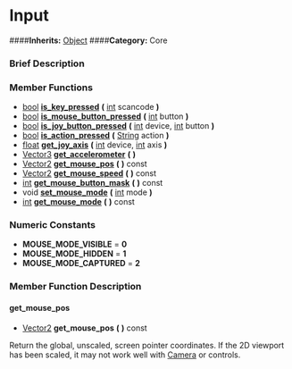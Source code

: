 #  Input  
####**Inherits:** [Object](class_object)
####**Category:** Core

###  Brief Description  


###  Member Functions 
  * [bool](class_bool)  **[is&#95;key&#95;pressed](#is_key_pressed)**  **(** [int](class_int) scancode  **)**
  * [bool](class_bool)  **[is&#95;mouse&#95;button&#95;pressed](#is_mouse_button_pressed)**  **(** [int](class_int) button  **)**
  * [bool](class_bool)  **[is&#95;joy&#95;button&#95;pressed](#is_joy_button_pressed)**  **(** [int](class_int) device, [int](class_int) button  **)**
  * [bool](class_bool)  **[is&#95;action&#95;pressed](#is_action_pressed)**  **(** [String](class_string) action  **)**
  * [float](class_float)  **[get&#95;joy&#95;axis](#get_joy_axis)**  **(** [int](class_int) device, [int](class_int) axis  **)**
  * [Vector3](class_vector3)  **[get&#95;accelerometer](#get_accelerometer)**  **(** **)**
  * [Vector2](class_vector2)  **[get&#95;mouse&#95;pos](#get_mouse_pos)**  **(** **)** const
  * [Vector2](class_vector2)  **[get&#95;mouse&#95;speed](#get_mouse_speed)**  **(** **)** const
  * [int](class_int)  **[get&#95;mouse&#95;button&#95;mask](#get_mouse_button_mask)**  **(** **)** const
  * void  **[set&#95;mouse&#95;mode](#set_mouse_mode)**  **(** [int](class_int) mode  **)**
  * [int](class_int)  **[get&#95;mouse&#95;mode](#get_mouse_mode)**  **(** **)** const

###  Numeric Constants  
  * **MOUSE_MODE_VISIBLE** = **0**
  * **MOUSE_MODE_HIDDEN** = **1**
  * **MOUSE_MODE_CAPTURED** = **2**

###  Member Function Description  

#### <a name="get_mouse_pos">get_mouse_pos</a>
  * [Vector2](class_vector2)  **get&#95;mouse&#95;pos**  **(** **)** const

Return the global, unscaled, screen pointer coordinates.
			If the 2D viewport has been scaled, it may not work well
			with [Camera](class_camera) or controls.

